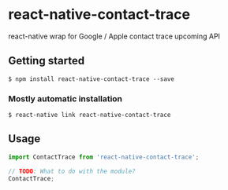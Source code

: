 # react-native-contact-trace
react-native wrap for Google / Apple contact trace upcoming API

## Getting started

`$ npm install react-native-contact-trace --save`

### Mostly automatic installation

`$ react-native link react-native-contact-trace`

## Usage
```javascript
import ContactTrace from 'react-native-contact-trace';

// TODO: What to do with the module?
ContactTrace;
```
